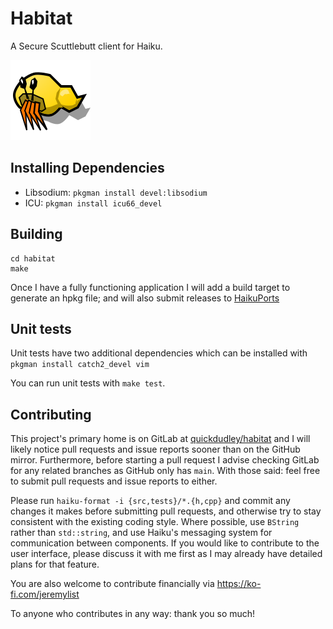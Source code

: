 # Habitat

A Secure Scuttlebutt client for Haiku.

![Habitat icon](./Habitat-icon.svg)

## Installing Dependencies

- Libsodium: `pkgman install devel:libsodium`
- ICU: `pkgman install icu66_devel`

## Building

```
cd habitat
make
```

Once I have a fully functioning application I will add a build target to
generate an hpkg file; and will also submit releases to [HaikuPorts](https://github.com/haikuports/haikuports/wiki/)

## Unit tests

Unit tests have two additional dependencies which can be installed with
`pkgman install catch2_devel vim`

You can run unit tests with `make test`.

## Contributing

This project's primary home is on GitLab at [quickdudley/habitat](https://gitlab.com/quickdudley/habitat) and I will likely notice pull requests and
issue reports sooner than on the GitHub mirror. Furthermore, before starting a
pull request I advise checking GitLab for any related branches as GitHub only
has `main`. With those said: feel free to submit pull requests and issue reports
to either.

Please run `haiku-format -i {src,tests}/*.{h,cpp}` and commit any changes it
makes before submitting pull requests, and otherwise try to stay consistent with
the existing coding style. Where possible, use `BString` rather than
`std::string`, and use Haiku's messaging system for communication between
components. If you would like to contribute to the user interface, please
discuss it with me first as I may already have detailed plans for that feature.

You are also welcome to contribute financially via https://ko-fi.com/jeremylist

To anyone who contributes in any way: thank you so much!
